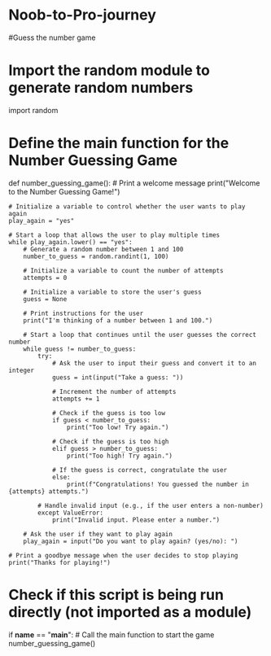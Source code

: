 # Noob-to-Pro-journey
#Guess the number game 
# Import the random module to generate random numbers
import random

# Define the main function for the Number Guessing Game
def number_guessing_game():
    # Print a welcome message
    print("Welcome to the Number Guessing Game!")
    
    # Initialize a variable to control whether the user wants to play again
    play_again = "yes"
    
    # Start a loop that allows the user to play multiple times
    while play_again.lower() == "yes":
        # Generate a random number between 1 and 100
        number_to_guess = random.randint(1, 100)
        
        # Initialize a variable to count the number of attempts
        attempts = 0
        
        # Initialize a variable to store the user's guess
        guess = None
        
        # Print instructions for the user
        print("I'm thinking of a number between 1 and 100.")
        
        # Start a loop that continues until the user guesses the correct number
        while guess != number_to_guess:
            try:
                # Ask the user to input their guess and convert it to an integer
                guess = int(input("Take a guess: "))
                
                # Increment the number of attempts
                attempts += 1
                
                # Check if the guess is too low
                if guess < number_to_guess:
                    print("Too low! Try again.")
                
                # Check if the guess is too high
                elif guess > number_to_guess:
                    print("Too high! Try again.")
                
                # If the guess is correct, congratulate the user
                else:
                    print(f"Congratulations! You guessed the number in {attempts} attempts.")
            
            # Handle invalid input (e.g., if the user enters a non-number)
            except ValueError:
                print("Invalid input. Please enter a number.")
        
        # Ask the user if they want to play again
        play_again = input("Do you want to play again? (yes/no): ")
    
    # Print a goodbye message when the user decides to stop playing
    print("Thanks for playing!")

# Check if this script is being run directly (not imported as a module)
if __name__ == "__main__":
    # Call the main function to start the game
    number_guessing_game()